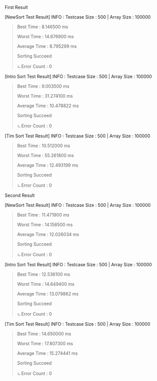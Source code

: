 First Result

[NewSort Test Result]
INFO : Testcase Size : 500 | Array Size : 100000

> Best Time : 8.146500 ms
> 
> Worst Time : 14.676900 ms
> 
> Average Time : 8.795299 ms
> 
>Sorting Succeed
> 
>ㄴError Count : 0

[Intro Sort Test Result]
INFO : Testcase Size : 500 | Array Size : 100000

> Best Time : 9.003500 ms
>
> Worst Time : 31.274100 ms
>
> Average Time : 10.478822 ms
>
>Sorting Succeed
>
>ㄴError Count : 0

[Tim Sort Test Result]
INFO : Testcase Size : 500 | Array Size : 100000

> Best Time : 10.512000 ms
>
> Worst Time : 55.261800 ms
>
> Average Time : 12.493199 ms
>
>Sorting Succeed
>
>ㄴError Count : 0


Second Result

[NewSort Test Result]
INFO : Testcase Size : 500 | Array Size : 100000

> Best Time : 11.471900 ms
> 
> Worst Time : 14.158500 ms
> 
> Average Time : 12.026034 ms
> 
>Sorting Succeed
>
>ㄴError Count : 0

[Intro Sort Test Result]
INFO : Testcase Size : 500 | Array Size : 100000

> Best Time : 12.536100 ms
>
> Worst Time : 14.649400 ms
> 
> Average Time : 13.079862 ms
> 
>Sorting Succeed
>
>ㄴError Count : 0

[Tim Sort Test Result]
INFO : Testcase Size : 500 | Array Size : 100000

> Best Time : 14.650000 ms
> 
> Worst Time : 17.807300 ms
> 
> Average Time : 15.274441 ms
> 
>Sorting Succeed
>
>ㄴError Count : 0

